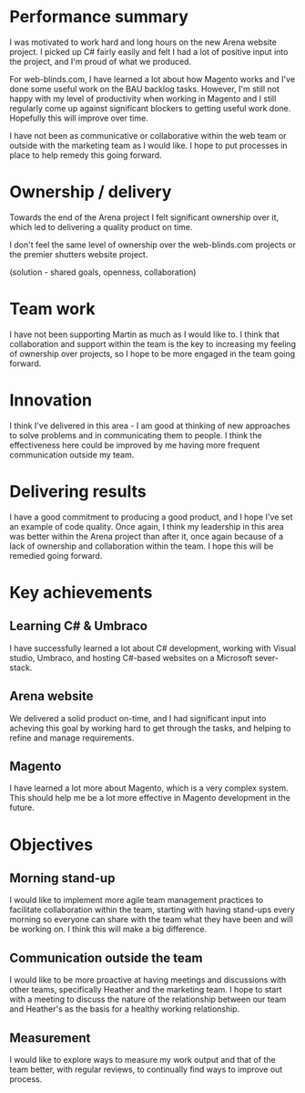 Performance summary
===

I was motivated to work hard and long hours on the new Arena website project. I picked up C# fairly easily and felt I had a lot of positive input into the project, and I'm proud of what we produced.

For web-blinds.com, I have learned a lot about how Magento works and I've done some useful work on the BAU backlog tasks. However, I'm still not happy with my level of productivity when working in Magento and I still regularly come up against significant blockers to getting useful work done. Hopefully this will improve over time.

I have not been as communicative or collaborative within the web team or outside with the marketing team as I would like. I hope to put processes in place to help remedy this going forward.

Ownership / delivery
===

Towards the end of the Arena project I felt significant ownership over it, which led to delivering a quality product on time.

I don't feel the same level of ownership over the web-blinds.com projects or the premier shutters website project.

 (solution - shared goals, openness, collaboration)

Team work
===

I have not been supporting Martin as much as I would like to. I think that collaboration and support within the team is the key to increasing my feeling of ownership over projects, so I hope to be more engaged in the team going forward.

Innovation
===

I think I've delivered in this area - I am good at thinking of new approaches to solve problems and in communicating them to people. I think the effectiveness here could be improved by me having more frequent communication outside my team.

Delivering results
===

I have a good commitment to producing a good product, and I hope I've set an example of code quality. Once again, I think my leadership in this area was better within the Arena project than after it, once again because of a lack of ownership and collaboration within the team. I hope this will be remedied going forward.

Key achievements
===

Learning C# & Umbraco
---

I have successfully learned a lot about C# development, working with Visual studio, Umbraco, and hosting C#-based websites on a Microsoft sever-stack.

Arena website
---

We delivered a solid product on-time, and I had significant input into acheving this goal by working hard to get through the tasks, and helping to refine and manage requirements.

Magento
---

I have learned a lot more about Magento, which is a very complex system. This should help me be a lot more effective in Magento development in the future.

Objectives
===

Morning stand-up
---

I would like to implement more agile team management practices to facilitate collaboration within the team, starting with having stand-ups every morning so everyone can share with the team what they have been and will be working on. I think this will make a big difference.

Communication outside the team
---

I would like to be more proactive at having meetings and discussions with other teams, specifically Heather and the marketing team. I hope to start with a meeting to discuss the nature of the relationship between our team and Heather's as the basis for a healthy working relationship.

Measurement
---

I would like to explore ways to measure my work output and that of the team better, with regular reviews, to continually find ways to improve out process.
